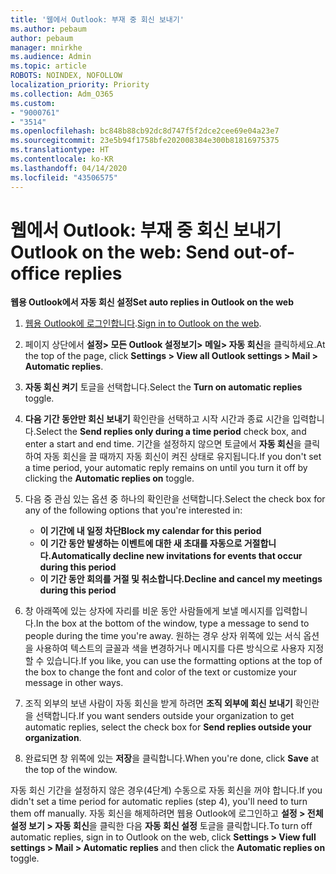```yaml
---
title: '웹에서 Outlook: 부재 중 회신 보내기'
ms.author: pebaum
author: pebaum
manager: mnirkhe
ms.audience: Admin
ms.topic: article
ROBOTS: NOINDEX, NOFOLLOW
localization_priority: Priority
ms.collection: Adm_O365
ms.custom:
- "9000761"
- "3514"
ms.openlocfilehash: bc848b88cb92dc8d747f5f2dce2cee69e04a23e7
ms.sourcegitcommit: 23e5b94f1758bfe202008384e300b81816975375
ms.translationtype: HT
ms.contentlocale: ko-KR
ms.lasthandoff: 04/14/2020
ms.locfileid: "43506575"
---
```

# <a name="outlook-on-the-web-send-out-of-office-replies"></a><span data-ttu-id="f22cd-102">웹에서 Outlook: 부재 중 회신 보내기</span><span class="sxs-lookup"><span data-stu-id="f22cd-102">Outlook on the web: Send out-of-office replies</span></span>

<span data-ttu-id="f22cd-103">**웹용 Outlook에서 자동 회신 설정**</span><span class="sxs-lookup"><span data-stu-id="f22cd-103">**Set auto replies in Outlook on the web**</span></span>

1. <span data-ttu-id="f22cd-104">[웹용 Outlook에 로그인합니다](https://support.office.com/ko-KR/article/how-to-sign-in-to-outlook-on-the-web-763fab4d-0138-4814-b450-37fc286bcb79).</span><span class="sxs-lookup"><span data-stu-id="f22cd-104">[Sign in to Outlook on the web](https://support.office.com/ko-KR/article/how-to-sign-in-to-outlook-on-the-web-763fab4d-0138-4814-b450-37fc286bcb79).</span></span>

2. <span data-ttu-id="f22cd-105">페이지 상단에서 **설정> 모든 Outlook 설정보기> 메일> 자동 회신**을 클릭하세요.</span><span class="sxs-lookup"><span data-stu-id="f22cd-105">At the top of the page, click **Settings > View all Outlook settings > Mail > Automatic replies**.</span></span>

3. <span data-ttu-id="f22cd-106">**자동 회신 켜기** 토글을 선택합니다.</span><span class="sxs-lookup"><span data-stu-id="f22cd-106">Select the **Turn on automatic replies** toggle.</span></span>

4. <span data-ttu-id="f22cd-107">**다음 기간 동안만 회신 보내기** 확인란을 선택하고 시작 시간과 종료 시간을 입력합니다.</span><span class="sxs-lookup"><span data-stu-id="f22cd-107">Select the **Send replies only during a time period** check box, and enter a start and end time.</span></span> <span data-ttu-id="f22cd-108">기간을 설정하지 않으면 토글에서 **자동 회신**을 클릭하여 자동 회신을 끌 때까지 자동 회신이 켜진 상태로 유지됩니다.</span><span class="sxs-lookup"><span data-stu-id="f22cd-108">If you don't set a time period, your automatic reply remains on until you turn it off by clicking the **Automatic replies on** toggle.</span></span>

5. <span data-ttu-id="f22cd-109">다음 중 관심 있는 옵션 중 하나의 확인란을 선택합니다.</span><span class="sxs-lookup"><span data-stu-id="f22cd-109">Select the check box for any of the following options that you're interested in:</span></span>
    - <span data-ttu-id="f22cd-110">**이 기간에 내 일정 차단**</span><span class="sxs-lookup"><span data-stu-id="f22cd-110">**Block my calendar for this period**</span></span>
    - <span data-ttu-id="f22cd-111">**이 기간 동안 발생하는 이벤트에 대한 새 초대를 자동으로 거절합니다.**</span><span class="sxs-lookup"><span data-stu-id="f22cd-111">**Automatically decline new invitations for events that occur during this period**</span></span>
    - <span data-ttu-id="f22cd-112">**이 기간 동안 회의를 거절 및 취소합니다.**</span><span class="sxs-lookup"><span data-stu-id="f22cd-112">**Decline and cancel my meetings during this period**</span></span>

6. <span data-ttu-id="f22cd-113">창 아래쪽에 있는 상자에 자리를 비운 동안 사람들에게 보낼 메시지를 입력합니다.</span><span class="sxs-lookup"><span data-stu-id="f22cd-113">In the box at the bottom of the window, type a message to send to people during the time you're away.</span></span> <span data-ttu-id="f22cd-114">원하는 경우 상자 위쪽에 있는 서식 옵션을 사용하여 텍스트의 글꼴과 색을 변경하거나 메시지를 다른 방식으로 사용자 지정할 수 있습니다.</span><span class="sxs-lookup"><span data-stu-id="f22cd-114">If you like, you can use the formatting options at the top of the box to change the font and color of the text or customize your message in other ways.</span></span>

7. <span data-ttu-id="f22cd-115">조직 외부의 보낸 사람이 자동 회신을 받게 하려면 **조직 외부에 회신 보내기** 확인란을 선택합니다.</span><span class="sxs-lookup"><span data-stu-id="f22cd-115">If you want senders outside your organization to get automatic replies, select the check box for **Send replies outside your organization**.</span></span>

8. <span data-ttu-id="f22cd-116">완료되면 창 위쪽에 있는 **저장**을 클릭합니다.</span><span class="sxs-lookup"><span data-stu-id="f22cd-116">When you're done, click **Save** at the top of the window.</span></span>

<span data-ttu-id="f22cd-117">자동 회신 기간을 설정하지 않은 경우(4단계) 수동으로 자동 회신을 꺼야 합니다.</span><span class="sxs-lookup"><span data-stu-id="f22cd-117">If you didn't set a time period for automatic replies (step 4), you'll need to turn them off manually.</span></span> <span data-ttu-id="f22cd-118">자동 회신을 해제하려면 웹용 Outlook에 로그인하고 **설정 > 전체 설정 보기 > 자동 회신**을 클릭한 다음 **자동 회신 설정** 토글을 클릭합니다.</span><span class="sxs-lookup"><span data-stu-id="f22cd-118">To turn off automatic replies, sign in to Outlook on the web, click **Settings > View full settings > Mail > Automatic replies** and then click the **Automatic replies on** toggle.</span></span>
